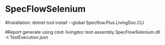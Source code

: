 # SpecFlowSelenium

#Installation: dotnet tool install --global Specflow.Plus.LivingDoc.CLI

#Report generate using cmd: livingdoc test-assembly SpecFlowSelenium.dll -t TestExecution.json
